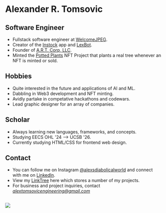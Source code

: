 # Alexander R. Tomsovic


## Software Engineer
- Fullstack software engineer at [WelcomeJPEG](https://welcomejpeg.com). 
- Creator of the [Instock](https://instockapp.org) app and [LexBot](https://lexbot.org).
- Founder of [A.R.T. Corp, LLC](https://alextomsovic1.wixsite.com/artcorp).
- Minted the [Potted Plants](https://opensea.io/pottedplantsnft) NFT Project that plants a real tree whenever an NFT is minted or sold. 

## Hobbies
- Quite interested in the future and applications of AI and ML.
- Dabbling in Web3 development and NFT minting.
- Avidly partake in competative hackathons and codewars.
- Lead graphic designer for an array of companies.

## Scholar
- Always learning new languages, frameworks, and concepts.
- Studying EECS OHL '24 --> UCSB '26.
- Currently studying HTML/CSS for frontend web design. 

## Contact
- You can follow me on Instagram [@alexsdiabolicalworld](https://instagram.com/alexsdiabolicalworld) and connect with me on [LinkedIn](www.linkedin.com/in/alexandertomsovic).
- View my [LinkTree](https:linktr.ee/alextomsovic) here which stores a number of my projects. 
- For business and project inquiries, contact *alextomsovicengineering@gmail.com*

## ![](https://komarev.com/ghpvc/?username=your-github-username&style=flat-square)



